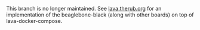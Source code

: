 This branch is no longer maintained. See
[lava.therub.org](https://github.com/danrue/lava.therub.org) for an
implementation of the beaglebone-black (along with other boards) on top of
lava-docker-compose.

